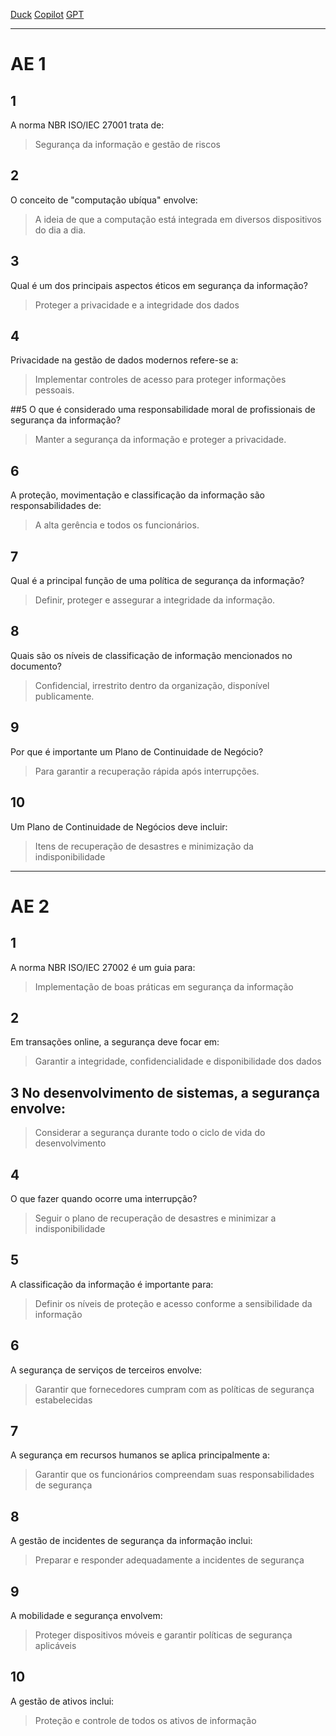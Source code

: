 [Duck](https://duckduckgo.com/?q=DuckDuckGo+AI+Chat&ia=chat&duckai=1)
[Copilot](https://copilot.microsoft.com/)
[GPT](https://chatgpt.com/)

___

# AE 1

## 1
A norma NBR ISO/IEC 27001 trata de:

> Segurança da informação e gestão de riscos

## 2
O conceito de "computação ubíqua" envolve:

> A ideia de que a computação está integrada em diversos dispositivos do dia a dia.

## 3
Qual é um dos principais aspectos éticos em segurança da informação?

> Proteger a privacidade e a integridade dos dados

## 4
Privacidade na gestão de dados modernos refere-se a:

> Implementar controles de acesso para proteger informações pessoais.

##5
O que é considerado uma responsabilidade moral de profissionais de segurança da informação?

> Manter a segurança da informação e proteger a privacidade.

## 6
A proteção, movimentação e classificação da informação são responsabilidades de:

> A alta gerência e todos os funcionários.

## 7
Qual é a principal função de uma política de segurança da informação?

> Definir, proteger e assegurar a integridade da informação.

## 8
Quais são os níveis de classificação de informação mencionados no documento?

> Confidencial, irrestrito dentro da organização, disponível publicamente.

## 9
Por que é importante um Plano de Continuidade de Negócio?

> Para garantir a recuperação rápida após interrupções.

## 10
Um Plano de Continuidade de Negócios deve incluir:

> Itens de recuperação de desastres e minimização da indisponibilidade


___

# AE 2

## 1
A norma NBR ISO/IEC 27002 é um guia para:

> Implementação de boas práticas em segurança da informação

## 2 
Em transações online, a segurança deve focar em:

> Garantir a integridade, confidencialidade e disponibilidade dos dados

## 3 No desenvolvimento de sistemas, a segurança envolve:

> Considerar a segurança durante todo o ciclo de vida do desenvolvimento

## 4
O que fazer quando ocorre uma interrupção?

> Seguir o plano de recuperação de desastres e minimizar a indisponibilidade

## 5
A classificação da informação é importante para:

> Definir os níveis de proteção e acesso conforme a sensibilidade da informação


## 6
A segurança de serviços de terceiros envolve:

> Garantir que fornecedores cumpram com as políticas de segurança estabelecidas


## 7
A segurança em recursos humanos se aplica principalmente a:

> Garantir que os funcionários compreendam suas responsabilidades de segurança


## 8
A gestão de incidentes de segurança da informação inclui:

> Preparar e responder adequadamente a incidentes de segurança

## 9
A mobilidade e segurança envolvem:

> Proteger dispositivos móveis e garantir políticas de segurança aplicáveis

## 10
A gestão de ativos inclui:

> Proteção e controle de todos os ativos de informação
